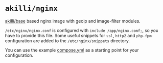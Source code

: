 # `akilli/nginx`

[akilli/base](../base) based nginx image with geoip and image-filter modules.

`/etc/nginx/nginx.conf` is configured with `include /app/nginx.conf;`, so you have to provide this file. Some useful
snippets for `ssl`, `http2` and `php-fpm` configuration are added to the `/etc/nginx/snippets` directory.

You can use the example [compose.yml](compose.yml) as a starting point for your configuration.
